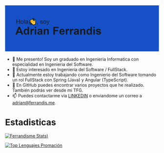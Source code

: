 [![MasterHead](https://github.com/ferrandisme/ferrandisme/blob/main/header.png)](https://github.com/ferrandisme/ferrandisme)


- 👋 Me presento! Soy un graduado en Ingenieria Informatica con especialidad en Ingenieria del Software.
- 👀 Estoy interesado en Ingeniería del Software / FullStack.
- 🌱 Actualmente estoy trabajando como Ingenierio del Software tomando un rol FullStack con Spring (Java) y Angular (TypeScript).
- 💞️ En GitHub puedes encontrar varios proyectos que he realizado. También podrás ver desde mi TFG.
- 📫 Puedes contactarme via [LINKEDIN](https://www.linkedin.com/in/adrian-ferrandis/) o enviandome un correo a adrian@ferrandis.me.


# Estadisticas

[![Ferrandisme Stats](https://github-readme-stats.vercel.app/api?username=ferrandisme&hide=contribs,prs,contribs&count_private=true&locale=es&theme=radical&show_icons=true&include_all_commits=true))](https://github.com/ferrandisme/github-readme-stats)

[![Top Lenguajes Promación](https://github-readme-stats.vercel.app/api/top-langs/?username=ferrandisme&layout=compact&locale=es&theme=radical&include_all_commits=true)](https://github.com/ferrandisme/github-readme-stats)
  


